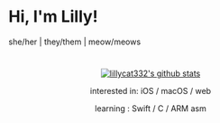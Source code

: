 <h1>Hi, I'm Lilly!</h1>
<p1>she/her</p1> | <p1>they/them</p1> | <p1>meow/meows</p1>
<h1></h1>
<p align="center">
  <a href="https://github.com/lillycat332">
    <img src="https://github-readme-stats.vercel.app/api?username=lillycat332&hide_border=true&show_icons=true" alt="lillycat332's github stats">
  </a>
</p>
<p align="center">interested in: iOS / macOS / web </p>
<p align="center">learning : Swift / C / ARM asm </p>
